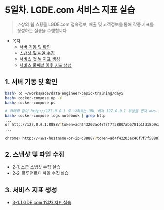 # 5일차. LGDE.com 서비스 지표 실습
> 가상의 웹 쇼핑몰 LGDE.com 접속정보, 매출 및 고객정보를 통해 각종 지표를 생성하는 실습을 수행합니다

* 목차
  * [서버 기동 및 확인](#1-서버-기동-및-확인)
  * [스냅샷 및 파일 수집](#2-스냅샷-및-파일-수집)
  * [서비스 첫 날 지표 생성](#3-서비스-첫-날-지표-생성)
  * [서비스 둘째날 이후 지표 생성](#4-서비스-둘째날-이후-지표-생성)


## 1. 서버 기동 및 확인
```bash
bash> cd ~/workspace/data-engineer-basic-training/day5
bash> docker-compose up -d
bash> docker-compose ps

# 아래와 같이 http://127.0.0.1 로 시작하는 URL 에서 127.0.0.1 부분을 현재 aws-instance-host 이름으로 변경합니다
bash> docker-compose logs notebook | grep http
...
or http://127.0.0.1:8888/?token=ad4f43203ac46f7f7f58807ab6781b1fd18b9ca5066664df
...

chrome> http://<aws-hostname-or-ip>:8888/?token=ad4f43203ac46f7f7f58807ab6781b1fd18b9ca5066664df
```

## 2. 스냅샷 및 파일 수집
  * [2-1. 스쿱 스냅샷 수집 실습](http://htmlpreview.github.io/?https://github.com/psyoblade/data-engineer-basic-training/blob/master/day5/notebooks/html/lgde-basic-day5-step1.html)
  * [2-2. 플루언트디 파일 수집 실습](http://htmlpreview.github.io/?https://github.com/psyoblade/data-engineer-basic-training/blob/master/day5/notebooks/html/lgde-basic-day5-step2.html)

## 3. 서비스 지표 생성
  * [3-1. LGDE.com 1일차 지표 실습](http://htmlpreview.github.io/?https://github.com/psyoblade/data-engineer-basic-training/blob/master/day5/notebooks/html/lgde-basic-day5-step3.html)
<!--
  * [3-2. LGDE.com 2일차 지표 실습](http://htmlpreview.github.io/?https://github.com/psyoblade/data-engineer-basic-training/blob/master/day5/notebooks/html/lgde-basic-day5-step4.html)

## 4. 서비스 지표 검증
  * [4-1. LGDE.com 1일차 지표 검증](http://htmlpreview.github.io/?https://github.com/psyoblade/data-engineer-basic-training/blob/master/day5/notebooks/html/lgde-basic-day5-step3-answer.html)
  * [4-2. LGDE.com 2일차 지표 검증](http://htmlpreview.github.io/?https://github.com/psyoblade/data-engineer-basic-training/blob/master/day5/notebooks/html/lgde-basic-day5-step4-answer.html)
-->
